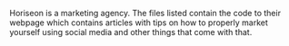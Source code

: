 Horiseon is a marketing agency. The files listed contain the code to their webpage which contains articles with tips on how to properly market yourself using social media and other things that come with that. 